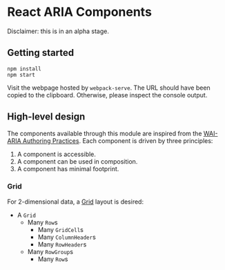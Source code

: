 # React ARIA Components

Disclaimer: this is in an alpha stage.

## Getting started

```
npm install
npm start
```

Visit the webpage hosted by `webpack-serve`.
The URL should have been copied to the clipboard.
Otherwise, please inspect the console output.

## High-level design

The components available through this module are inspired from the [WAI-ARIA Authoring Practices].
Each component is driven by three principles:

1. A component is accessible.
1. A component can be used in composition.
1. A component has minimal footprint.

### Grid

For 2-dimensional data, a [Grid] layout is desired:

- A `Grid`
  - Many `Row`s
    - Many `GridCell`s
    - Many `ColumnHeader`s
    - Many `RowHeader`s
  - Many `RowGroup`s
    - Many `Row`s

[WAI-ARIA Authoring Practices]: https://www.w3.org/TR/wai-aria-practices-1.1
[Grid]: https://www.w3.org/TR/wai-aria-practices-1.1/#grid
